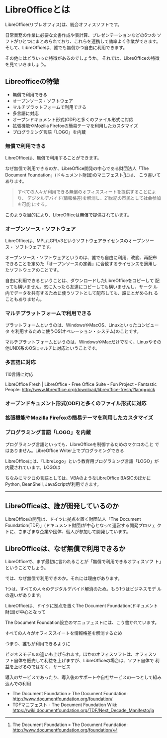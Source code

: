 # LibreOfficeとは

LibreOffice(リブレオフィス)は、統合オフィスソフトです。

日常業務の作業に必要な文書作成や表計算、プレゼンテーションなどの6つの
ソフトがひとつにまとめられており、これらを連携して効率よく作業ができます。
そして、LibreOfficeは、誰でも無償かつ自由に利用できます。

その他にはどういった特徴があるのでしょうか。
それでは、LibreOfficeの特徴を見ていきましょう。

## Libreofficeの特徴

- 無償で利用できる
- オープンソース・ソフトウェア
- マルチプラットフォームで利用できる
- 多言語に対応
- オープンドキュメント形式(ODF)と多くのファイル形式に対応
- 拡張機能やMozilla Firefoxの簡易テーマを利用したカスタマイズ
- プログラミング言語「LOGO」を内蔵

### 無償で利用できる

LibreOfficeは、無償で利用することができます。

なぜ無償で利用できるのか、LibreOffice開発の中心である財団法人「The
Document Foundation」(ドキュメント財団)のマニフェスト[^manifesto]には、
こう書いてあります。

> すべての人々が利用できる無償のオフィススィートを提供することにより、
> デジタルデバイド(情報格差)を解消し、21世紀の市民として社会参加を可能
> にする。

このような目的により、LibreOfficeは無償で提供されています。

[^manifesto]: The Document Foundation » The Document Foundation: http://www.documentfoundation.org/foundation/

### オープンソース・ソフトウェア 

LibreOfficeは、MPL/LGPLv3というソフトウェアライセンスのオープンソース・
ソフトウェアです。

オープンソース・ソフトウェアというのは、誰でも自由に利用、改変、再配布
できることを定めた「オープンソースの定義」に合致するライセンスを適用し
たソフトウェアのことです。

自由に利用できるということは、ダウンロードしたLibreOfficeをコピーして
配っても構いません。気に入ったら友達にコピーしても構いませんし、サーク
ル内でデータを共有するために使うソフトとして配布しても、誰にとがめられ
ることもありません。




### マルチプラットフォームで利用できる

プラットフォームというのは、WindowsやMacOS、Linuxといったコンピュータ
を利用するために使うOS(オペレーション・システム)のことです。

マルチプラットフォームというのは、WindowsやMacだけでなく、Linuxやその
他UNIX系のOSにマルチに対応ということです。




### 多言語に対応

110言語に対応

LibreOffice Fresh | LibreOffice - Free Office Suite - Fun Project - Fantastic People: http://www.libreoffice.org/download/libreoffice-fresh/?lang=pick



### オープンドキュメント形式(ODF)と多くのファイル形式に対応

### 拡張機能やMozilla Firefoxの簡易テーマを利用したカスタマイズ

### プログラミング言語「LOGO」を内蔵

プログラミング言語といっても、LibreOfficeを制御するためのマクロのこと
ではありません。LibreOffice Writer上でプログラミングできる

LibreOfficeには、「LibreLogo」という教育用プログラミング言語「LOGO」が
内蔵されています。LOGOは



ちなみにマクロの言語としては、VBAのようなLibreOffice BASICのほかに
Python, BeanShell, JavaScriptが利用できます。




----

## LibreOfficeは、誰が開発しているのか

LibreOfficeの開発は、ドイツに拠点を置く財団法人「The Document
Foundation(TDF)」(ドキュメント財団)が中心となって運営する開発プロジェ
クトに、さまざまな企業や団体、個人が参加して開発しています。





## LibreOfficeは、なぜ無償で利用できるか

LibreOfficeで、まず最初に言われることが「無償で利用できるオフィスソフ
ト」ということでしょう。

では、なぜ無償で利用できのか。それには理由があります。

1つは、すべての人々のデジタルデバイド解消のため。もう1つはビジネスモデ
ルの違いがあります。

LibreOfficeは、ドイツに拠点を置くThe Document Foundation(ドキュメント
財団)が中心となって


The Document Foundation設立のマニュフェストには、こう書かれています。

すべての人々がオフィススイートを情報格差を解消するため

つまり、誰もが利用できるように

ビジネスモデルの違いも上げられます。ほかのオフィスソフトは、オフィスソ
フト自体を販売して利益を上げますが、LibreOfficeの場合は、ソフト自体で
利益を上げるのではなく、サービス

導入のサービスであったり、導入後のサポートや自社サービスの一つとして組み込んでの利用


- The Document Foundation » The Document Foundation: http://www.documentfoundation.org/foundation/
- TDFマニフェスト - The Document Foundation Wiki: https://wiki.documentfoundation.org/TDF/Next_Decade_Manifesto/ja

